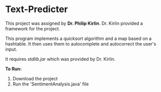 # Text-Predicter

This project was assigned by __Dr. Philip Kirlin__. 
Dr. Kirlin provided a framework for the project. 

This program implements a quicksort algorithm and a map based on a hashtable. It then uses them to autocomplete and autocorrect the user's input.

It requires _stdlib.jar_ which was provided by Dr. Kirlin.

__To Run:__
1. Download the project 
2. Run the 'SentimentAnalysis.java' file
